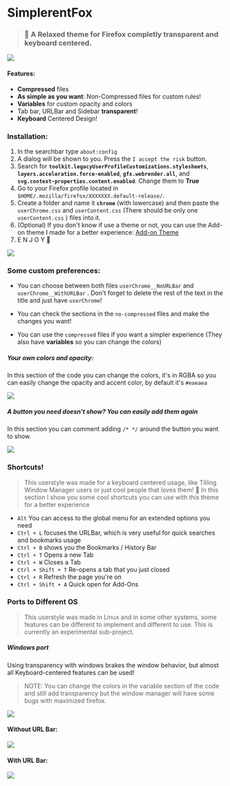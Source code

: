 # SimplerentFox

> ### 🦊 A Relaxed theme for Firefox completly transparent and keyboard centered.

![](https://github.com/MiguelRAvila/SimplerentFox/blob/master/Images/Firefox.png)

#### Features:

- **Compressed** files
- **As simple as you want**: Non-Compressed files for custom rules!
- **Variables** for custom opacity and colors
- Tab bar, URLBar and Sidebar **transparent**!
- **Keyboard** Centered Design!

### Installation:

1. In the searchbar type `about:config`
2. A dialog will be shown to you. Press the `I accept the risk` button.
3. Search for **`toolkit.legacyUserProfileCustomizations.stylesheets`**, **`layers.acceleration.force-enabled`**, **`gfx.webrender.all`**, and **`svg.context-properties.content.enabled`**. Change them to **True**
4. Go to your Firefox profile located in `$HOME/.mozilla/firefox/XXXXXXX.default-release/`.
5. Create a folder and name it **`chrome`** (with lowercase) and then paste the `userChrome.css` and `userContent.css` (There should be only one `userContent.css` ) files into it. 
6. (Optional) If you don't know if use a theme or not, you can use the Add-on theme I made for a better experience: [Add-on Theme](https://addons.mozilla.org/en-US/firefox/addon/simplerentfox/)
7. E N J O Y 🦊

![](https://github.com/MiguelRAvila/SimplerentFox/blob/master/Images/Firefox_1.png)

### Some custom preferences:

- You can choose between both files `userChrome__NoURLBar` and `userChrome__WithURLBar` . Don't forget to delete the rest of the text in the title and just have `userChrome`! 

- You can check the sections in the `no-compressed` files and make the changes you want! 

- You can use the `compressed` files if you want a simpler experience (They also have **variables** so you can change the colors)

##### Your own colors and opacity:

In this section of the code you can change the colors, it's in RGBA so you can easily change the opacity and accent color, by default it's `#eaeaea`

![](https://github.com/MiguelRAvila/SimplerentFox/blob/master/Images/code-1.png)

##### A button you need doesn't show? You can easily add them again

In this section you can comment adding `/* */` around the button you want to show. 

![](https://github.com/MiguelRAvila/SimplerentFox/blob/master/Images/code-2.png)
  

### Shortcuts!
> This userstyle was made for a keyboard centered usage, like Tilling Window Manager users or just cool people that loves them! 🤖
In this section I show you some cool shortcuts you can use with this theme for a better experience

- `Alt` You can access to the global menu for an extended options you need
- `Ctrl + L` focuses the URLBar, which is very useful for quick searches and bookmarks usage
- `Ctrl + B` shows you the Bookmarks / History Bar 
- `Ctrl + T` Opens a new Tab
- `Ctrl + W` Closes a Tab
- `Ctrl + Shift + T` Re-opens a tab that you just closed
- `Ctrl + R` Refresh the page you're on
- `Ctrl + Shift + A` Quick open for Add-Ons

### Ports to Different OS
> This userstyle was made in Linux and in some other systems, some features can be different to implement and different to use. This is currently an experimental sub-project.

##### Windows port
Using transparency with windows brakes the window behavior, but almost all Keyboard-centered features can be used!

> NOTE: You can change the colors in the variable section of the code and still add transparency but the window manager will have some bugs with maximized firefox.

![](https://github.com/MiguelRAvila/SimplerentFox/blob/master/Images/win.png)

#### Without URL Bar:

![](https://github.com/MiguelRAvila/SimplerentFox/blob/master/Images/FirefoxWUB.png)

#### With URL Bar:

![](https://github.com/MiguelRAvila/SimplerentFox/blob/master/Images/FirefoxCUB.png)

